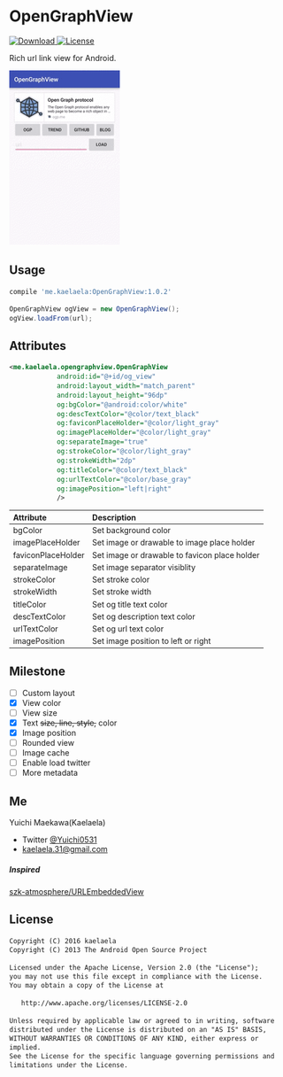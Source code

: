 OpenGraphView
===

[![Download](https://api.bintray.com/packages/kaelaela/maven/OpenGraphView/images/download.svg) ](https://bintray.com/kaelaela/maven/OpenGraphView/_latestVersion)
[![License](https://img.shields.io/badge/license-Apache%202-blue.svg)](https://www.apache.org/licenses/LICENSE-2.0)

Rich url link view for Android.

![default](art/ogview.gif)

## Usage

```groovy
compile 'me.kaelaela:OpenGraphView:1.0.2'
```

```java
OpenGraphView ogView = new OpenGraphView();
ogView.loadFrom(url);
```

## Attributes

```xml
<me.kaelaela.opengraphview.OpenGraphView
            android:id="@+id/og_view"
            android:layout_width="match_parent"
            android:layout_height="96dp"
            og:bgColor="@android:color/white"
            og:descTextColor="@color/text_black"
            og:faviconPlaceHolder="@color/light_gray"
            og:imagePlaceHolder="@color/light_gray"
            og:separateImage="true"
            og:strokeColor="@color/light_gray"
            og:strokeWidth="2dp"
            og:titleColor="@color/text_black"
            og:urlTextColor="@color/base_gray"
            og:imagePosition="left|right"
            />
```

| Attribute | Description |
|:---|:---|
| bgColor | Set background color |
| imagePlaceHolder | Set image or drawable to image place holder |
| faviconPlaceHolder | Set image or drawable to favicon place holder |
| separateImage | Set image separator visiblity |
| strokeColor | Set stroke color |
| strokeWidth | Set stroke width |
| titleColor | Set og title text color |
| descTextColor | Set og description text color |
| urlTextColor | Set og url text color |
| imagePosition | Set image position to left or right |

## Milestone

- [ ] Custom layout
 - [x] View color
 - [ ] View size
 - [x] Text ~~size, line, style,~~ color
 - [x] Image position
 - [ ] Rounded view
- [ ] Image cache
- [ ] Enable load twitter
- [ ] More metadata

## Me

Yuichi Maekawa(Kaelaela)
* Twitter [@Yuichi0531](https://twitter.com/Yuichi0531)
* kaelaela.31@gmail.com

##### Inspired

[szk-atmosphere/URLEmbeddedView](https://github.com/szk-atmosphere/URLEmbeddedView)

License
-------
    Copyright (C) 2016 kaelaela
    Copyright (C) 2013 The Android Open Source Project

    Licensed under the Apache License, Version 2.0 (the "License");
    you may not use this file except in compliance with the License.
    You may obtain a copy of the License at

       http://www.apache.org/licenses/LICENSE-2.0

    Unless required by applicable law or agreed to in writing, software
    distributed under the License is distributed on an "AS IS" BASIS,
    WITHOUT WARRANTIES OR CONDITIONS OF ANY KIND, either express or implied.
    See the License for the specific language governing permissions and
    limitations under the License.
